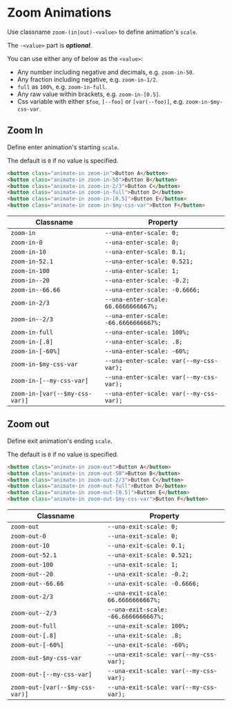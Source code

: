 # Zoom Animations

Use classname `zoom-(in|out)-<value>` to define animation's `scale`.

The `-<value>` part is ***optional***.

You can use either any of below as the `<value>`:
- Any number including negative and decimals, e.g. `zoom-in-50`.
- Any fraction including negative, e.g. `zoom-in-1/2`.
- `full` as `100%`, e.g. `zoom-in-full`.
- Any raw value within brackets, e.g. `zoom-in-[0.5]`.
- Css variable with either `$foo`, `[--foo]` or `[var(--foo)]`, e.g. `zoom-in-$my-css-var`.

## Zoom In

Define enter animation's starting `scale`.

The default is `0` if no value is specified.

```html
<button class="animate-in zoom-in">Button A</button>
<button class="animate-in zoom-in-50">Button B</button>
<button class="animate-in zoom-in-2/3">Button C</button>
<button class="animate-in zoom-in-full">Button D</button>
<button class="animate-in zoom-in-[0.5]">Button E</button>
<button class="animate-in zoom-in-$my-css-var">Button F</button>
```

| Classname                      | Property                                |
|--------------------------------|-----------------------------------------|
| `zoom-in`                      | `--una-enter-scale: 0;`                 |
| `zoom-in-0`                    | `--una-enter-scale: 0;`                 |
| `zoom-in-10`                   | `--una-enter-scale: 0.1;`               |
| `zoom-in-52.1`                 | `--una-enter-scale: 0.521;`             |
| `zoom-in-100`                  | `--una-enter-scale: 1;`                 |
| `zoom-in--20`                  | `--una-enter-scale: -0.2;`              |
| `zoom-in--66.66`               | `--una-enter-scale: -0.6666;`           |
| `zoom-in-2/3`                  | `--una-enter-scale: 66.6666666667%;`    |
| `zoom-in--2/3`                 | `--una-enter-scale: -66.6666666667%;`   |
| `zoom-in-full`                 | `--una-enter-scale: 100%;`              |
| `zoom-in-[.8]`                 | `--una-enter-scale: .8;`                |
| `zoom-in-[-60%]`               | `--una-enter-scale: -60%;`              |
| `zoom-in-$my-css-var`          | `--una-enter-scale: var(--my-css-var);` |
| `zoom-in-[--my-css-var]`       | `--una-enter-scale: var(--my-css-var);` |
| `zoom-in-[var(--$my-css-var)]` | `--una-enter-scale: var(--my-css-var);` |

## Zoom out

Define exit animation's ending `scale`.

The default is `0` if no value is specified.

```html
<button class="animate-in zoom-out">Button A</button>
<button class="animate-in zoom-out-50">Button B</button>
<button class="animate-in zoom-out-2/3">Button C</button>
<button class="animate-in zoom-out-full">Button D</button>
<button class="animate-in zoom-out-[0.5]">Button E</button>
<button class="animate-in zoom-out-$my-css-var">Button F</button>
```

| Classname                       | Property                               |
|---------------------------------|----------------------------------------|
| `zoom-out`                      | `--una-exit-scale: 0;`                 |
| `zoom-out-0`                    | `--una-exit-scale: 0;`                 |
| `zoom-out-10`                   | `--una-exit-scale: 0.1;`               |
| `zoom-out-52.1`                 | `--una-exit-scale: 0.521;`             |
| `zoom-out-100`                  | `--una-exit-scale: 1;`                 |
| `zoom-out--20`                  | `--una-exit-scale: -0.2;`              |
| `zoom-out--66.66`               | `--una-exit-scale: -0.6666;`           |
| `zoom-out-2/3`                  | `--una-exit-scale: 66.6666666667%;`    |
| `zoom-out--2/3`                 | `--una-exit-scale: -66.6666666667%;`   |
| `zoom-out-full`                 | `--una-exit-scale: 100%;`              |
| `zoom-out-[.8]`                 | `--una-exit-scale: .8;`                |
| `zoom-out-[-60%]`               | `--una-exit-scale: -60%;`              |
| `zoom-out-$my-css-var`          | `--una-exit-scale: var(--my-css-var);` |
| `zoom-out-[--my-css-var]`       | `--una-exit-scale: var(--my-css-var);` |
| `zoom-out-[var(--$my-css-var)]` | `--una-exit-scale: var(--my-css-var);` |
